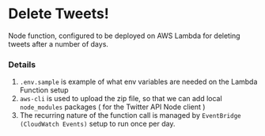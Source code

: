 # Delete Tweets!

Node function, configured to be deployed on AWS Lambda for deleting tweets after a number of days.

### Details

1. `.env.sample` is example of what env variables are needed on the Lambda Function setup
1. `aws-cli` is used to upload the zip file, so that we can add local `node_modules` packages ( for the Twitter API Node client )
1. The recurring nature of the function call is managed by `EventBridge (CloudWatch Events)` setup to run once per day.
